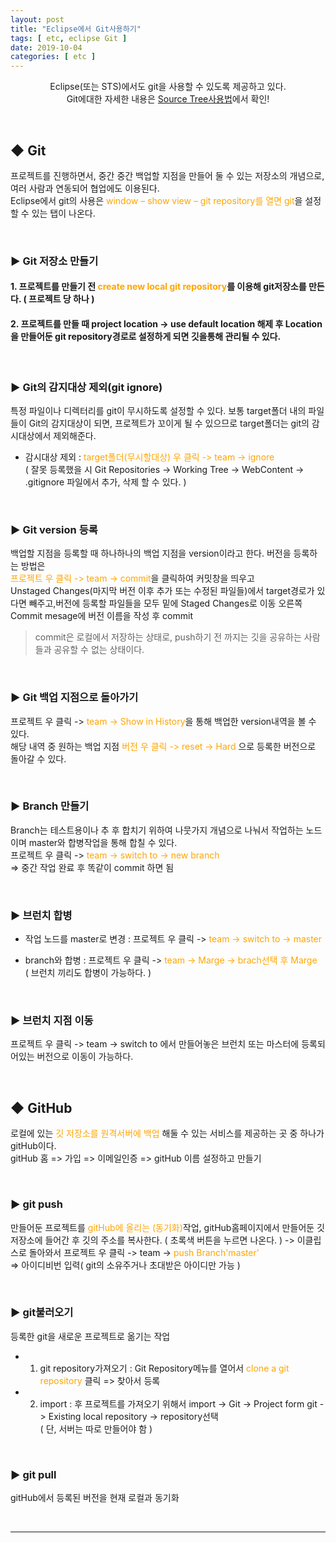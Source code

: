 ```yaml
---
layout: post
title: "Eclipse에서 Git사용하기"
tags: [ etc, eclipse Git ]
date: 2019-10-04
categories: [ etc ]
---
```


<p align="center">
   Eclipse(또는 STS)에서도 git을 사용할 수 있도록 제공하고 있다.<br/>
    Git에대한 자세한 내용은 <a href="/git">Source Tree사용법</a>에서 확인!
</p><br/>

## ◆ Git
프로젝트를 진행하면서, 중간 중간 백업할 지점을 만들어 둘 수 있는 저장소의 개념으로, 여러 사람과 연동되어 협업에도 이용된다.<br/>
Eclipse에서 git의 사용은 <font color="orange">window – show view – git repository를 열면 git</font>을 설정할 수 있는 탭이 나온다.

<br/>

### ▶ Git 저장소 만들기

#### 1. 프로젝트를 만들기 전 <font color="orange">create new local git repository</font>를 이용해 git저장소를 만든다. ( 프로젝트 당 하나 )

#### 2. 프로젝트를 만들 때  project location -> use default location 해제 후 Location을 만들어둔 git repository경로로 설정하게 되면 깃을통해 관리될 수 있다.

<br/>

### ▶ Git의 감지대상 제외(git ignore)
특정 파일이나 디렉터리를 git이 무시하도록 설정할 수 있다. 보통 target폴더 내의 파일들이 Git의 감지대상이 되면, 프로젝트가 꼬이게 될 수 있으므로 target폴더는 git의 감시대상에서 제외해준다.<br/>
- 감시대상 제외
: <font color="orange">target폴더(무시할대상) 우 클릭 -> team -> ignore</font><br/>
( 잘못 등록했을 시 Git Repositories -> Working Tree -> WebContent -> .gitignore 파일에서 추가, 삭제 할 수 있다. )

<br/>

### ▶ Git version 등록
백업할 지점을 등록할 때 하나하나의 백업 지점을 version이라고 한다. 버전을 등록하는 방법은<br/> <font color="orange">프로젝트 우 클릭 -> team -> commit</font>을 클릭하여 커밋창을 띄우고<br/> Unstaged Changes(마지막 버전 이후 추가 또는 수정된 파일들)에서 target경로가 있다면 빼주고,버전에 등록할 파일들을 모두 밑에 Staged Changes로 이동 오른쪽 Commit mesage에 버전 이름을 작성 후 commit

> commit은 로컬에서 저장하는 상태로, push하기 전 까지는 깃을 공유하는 사람들과 공유할 수 없는 상태이다.

<br/>

### ▶ Git 백업 지점으로 돌아가기
프로젝트 우 클릭 -> <font color="orange">team -> Show in History</font>을 통해 백업한 version내역을 볼 수 있다.<br/>
해당 내역 중 원하는 백업 지점 <font color="orange">버전 우 클릭 -> reset -> Hard</font> 으로 등록한 버전으로 돌아갈 수 있다.

<br/>

### ▶ Branch 만들기
Branch는 테스트용이나 추 후 합치기 위하여 나뭇가지 개념으로 나눠서 작업하는 노드이며 master와 합병작업을 통해 합칠 수 있다.<br/>
프로젝트 우 클릭 -> <font color="orange">team -> switch to -> new branch</font><br/>
=> 중간 작업 완료 후 똑같이 commit 하면 됨

<br/>

### ▶ 브런치 합병
- 작업 노드를 master로 변경
: 프로젝트 우 클릭 -> <font color="orange">team -> switch to -> master</font><br/>

- branch와 합병
: 프로젝트 우 클릭 -> <font color="orange">team -> Marge -> brach선택 후 Marge</font><br/>
( 브런치 끼리도 합병이 가능하다. )

<br/>

### ▶ 브런치 지점 이동
프로젝트 우 클릭 -> team -> switch to 에서 만들어놓은 브런치 또는 마스터에 등록되어있는 버전으로 이동이 가능하다.

<br/>

## ◆ GitHub
로컬에 있는 <font color="orange">깃 저장소를 원격서버에 백업</font> 해둘 수 있는 서비스를 제공하는 곳 중 하나가 gitHub이다.<br/> 
gitHub 홈 => 가입 => 이메일인증 => gitHub 이름 설정하고 만들기

<br/>

### ▶ git push
만들어둔 프로젝트를 <font color="orange">gitHub에 올리는 (동기화)</font>작업,
gitHub홈페이지에서 만들어둔 깃 저장소에 들어간 후 깃의 주소를 복사한다. ( 초록색 버튼을 누르면 나온다. ) -> 이클립스로 돌아와서 프로젝트 우 클릭 -> team -> <font color="orange">push Branch'master'</font><br/>
=> 아이디비번 입력( git의 소유주거나 초대받은 아이디만 가능 )

<br/>

### ▶ git불러오기
등록한 git을 새로운 프로젝트로 옮기는 작업

- 1) git repository가져오기
: Git Repository메뉴를 열어서 <font color="orange">clone a git repository</font> 클릭 => 찾아서 등록

- 2) import
: 후 프로젝트를 가져오기 위해서 import -> Git -> Project form git -> Existing local repository -> repository선택<br/>
( 단, 서버는 따로 만들어야 함 )

<br/>

### ▶ git pull
gitHub에서 등록된 버전을 현재 로컬과 동기화<br/>






<br/>
<hr/>
